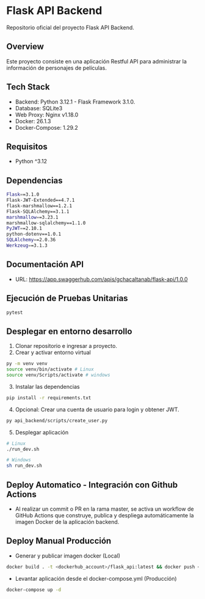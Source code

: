 # Flask API Backend

Repositorio oficial del proyecto Flask API Backend.

## Overview

Este proyecto consiste en una aplicación Restful API para administrar la información
de personajes de películas.

## Tech Stack

* Backend: Python 3.12.1 - Flask Framework 3.1.0.
* Database: SQLite3
* Web Proxy: Nginx v1.18.0
* Docker: 26.1.3
* Docker-Compose: 1.29.2 

## Requisitos

* Python ^3.12

## Dependencias

```bash
Flask==3.1.0
Flask-JWT-Extended==4.7.1
flask-marshmallow==1.2.1
Flask-SQLAlchemy==3.1.1
marshmallow==3.23.1
marshmallow-sqlalchemy==1.1.0
PyJWT==2.10.1
python-dotenv==1.0.1
SQLAlchemy==2.0.36
Werkzeug==3.1.3
```

## Documentación API

* URL: https://app.swaggerhub.com/apis/gchacaltanab/flask-api/1.0.0

## Ejecución de Pruebas Unitarias

```bash
pytest
```

## Desplegar en entorno desarrollo

1. Clonar repositorio e ingresar a proyecto.
2. Crear y activar entorno virtual

```bash
py -m venv venv
source venv/bin/activate # Linux
source venv/Scripts/activate # windows
```

3. Instalar las dependencias

```bash
pip install -r requirements.txt
```

4. Opcional: Crear una cuenta de usuario para login y obtener JWT.

```bash
py api_backend/scripts/create_user.py
```

5. Desplegar aplicación

```bash
# Linux
./run_dev.sh

# Windows
sh run_dev.sh
```

## Deploy Automatico - Integración con Github Actions

* Al realizar un commit o PR en la rama master, se activa un workflow de GitHub Actions que construye, publica y despliega automáticamente la imagen Docker de la aplicación backend.

## Deploy Manual Producción

* Generar y publicar imagen docker (Local)

```bash
docker build . -t <dockerhub_account>/flask_api:latest && docker push <dockerhub_account>/flask_api:latest
```

* Levantar aplicación desde el docker-compose.yml (Producción)

```bash
docker-compose up -d
```